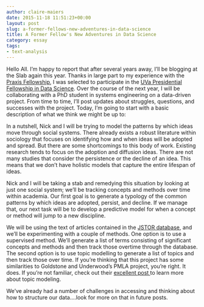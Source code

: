 ```yaml
---
author: claire-maiers
date: 2015-11-18 11:51:23+00:00
layout: post
slug: a-former-fellows-new-adventures-in-data-science
title: A Former Fellow's New Adventures in Data Science
category: essay
tags:
- text-analysis
---
```


Hello All.  I’m happy to report that after several years away, I’ll be blogging at the Slab again this year.  Thanks in large part to my experience with the [Praxis Fellowship](http://scholarslab.org/graduate-fellowships/), I was selected to participate in the [UVa Presidential Fellowship in Data Science](http://gradstudies.virginia.edu/node/46).  Over the course of the next year, I will be collaborating with a PhD student in systems engineering on a data-driven project.  From time to time, I’ll post updates about struggles, questions, and successes with the project.  Today, I’m going to start with a basic description of what we think we might be up to:

In a nutshell, Nick and I will be trying to model the patterns by which ideas move through social systems.  There already exists a robust literature within sociology that focuses on identifying how and when ideas will be adopted and spread.  But there are some shortcomings to this body of work.  Existing research tends to focus on the adoption and diffusion ideas.  There are not many studies that consider the persistence or the decline of an idea.  This means that we don’t have holistic models that capture the entire lifespan of ideas. 
 
Nick and I will be taking a stab and remedying this situation by looking at just one social system; we’ll be tracking concepts and methods over time within academia.  Our first goal is to generate a typology of the common patterns by which ideas are adopted, persist, and decline.  If we manage that, our next task will be to develop a predictive model for when a concept or method will jump to a new discipline.

We will be using the text of articles contained in the [JSTOR database](http://dfr.jstor.org/), and we’ll be experimenting with a couple of methods.  One option is to use a supervised method.  We’ll generate a list of terms consisting of significant concepts and methods and then track those overtime through the database.  The second option is to use topic modelling to generate a list of topics and then track those over time.  If you’re thinking that this project has some similarities to Goldstone and Underwood’s PMLA project, you’re right. It does.  If you’re not familiar, check out their [excellent post ](http://andrewgoldstone.com/blog/2012/12/13/pmla/)to learn more about topic modeling.  

We’ve already had a number of challenges in accessing and thinking about how to structure our data....look for more on that in future posts. 

